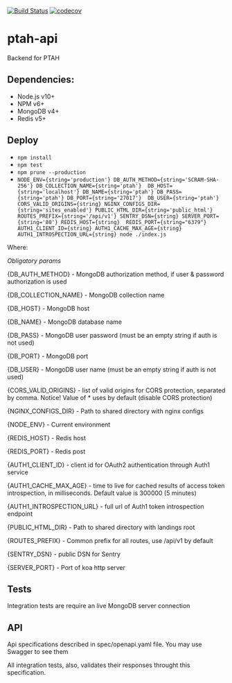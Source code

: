 [![Build Status](https://travis-ci.org/ProtocolONE/ptah-api.svg?branch=master)](https://travis-ci.org/ProtocolONE/ptah-api) 
[![codecov](https://codecov.io/gh/ProtocolONE/ptah-api/branch/master/graph/badge.svg)](https://codecov.io/gh/ProtocolONE/ptah-api)

# ptah-api

Backend for PTAH

## Dependencies: 
* Node.js v10+
* NPM v6+
* MongoDB v4+
* Redis v5+

## Deploy
* `npm install`
* `npm test`
* `npm prune --production`
* `NODE_ENV={string='production'} DB_AUTH_METHOD={string='SCRAM-SHA-256'} DB_COLLECTION_NAME={string='ptah'} 
DB_HOST={string='localhost'} DB_NAME={string='ptah'} DB_PASS={string='ptah'} DB_PORT={string='27017'} 
DB_USER={string='ptah'} CORS_VALID_ORIGINS={string} NGINX_CONFIGS_DIR={string='sites_enabled'} PUBLIC_HTML_DIR={string='public_html'} 
ROUTES_PREFIX={string='/api/v1'} SENTRY_DSN={string} SERVER_PORT={string='80'} REDIS_HOST={string} 
REDIS_PORT={string="6379"} AUTH1_CLIENT_ID={string} AUTH1_CACHE_MAX_AGE={string} AUTH1_INTROSPECTION_URL={string} node ./index.js`

Where:

*Obligatory params*

{DB_AUTH_METHOD} - MongoDB authorization method, if user & password authorization is used

{DB_COLLECTION_NAME} - MongoDB collection name

{DB_HOST} - MongoDB host

{DB_NAME} - MongoDB database name

{DB_PASS} - MongoDB user password (must be an empty string if auth is not used)

{DB_PORT} - MongoDB port

{DB_USER} - MongoDB user name (must be an empty string if auth is not used)

{CORS_VALID_ORIGINS} - list of valid origins for CORS protection, separated by comma. Notice! Value of * uses by 
default (disable CORS protection) 

{NGINX_CONFIGS_DIR} - Path to shared directory with nginx configs

{NODE_ENV} - Current environment

{REDIS_HOST} - Redis host

{REDIS_PORT} - Redis post

{AUTH1_CLIENT_ID} - client id for OAuth2 authentication through Auth1 service

{AUTH1_CACHE_MAX_AGE} - time to live for cached results of access token introspection, in milliseconds. Default value
 is 300000 (5 minutes) 

{AUTH1_INTROSPECTION_URL} - full url of Auth1 token introspection endpoint

{PUBLIC_HTML_DIR} - Path to shared directory with landings root

{ROUTES_PREFIX} - Common prefix for all routes, use /api/v1 by default

{SENTRY_DSN} - public DSN for Sentry

{SERVER_PORT} - Port of koa http server

## Tests

Integration tests are require an live MongoDB server connection

## API

Api specifications described in spec/openapi.yaml file. You may use Swagger to see them

All integration tests, also, validates their responses throught this specification.
